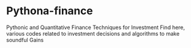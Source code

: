 # Pythona-finance
Pythonic and Quantitative Finance Techniques for Investment
Find here, various codes related to investment decisions and algorithms to make soundful Gains
